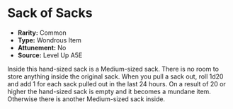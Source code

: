 
# Sack of Sacks

* **Rarity:** Common
* **Type:** Wondrous Item
* **Attunement:** No
* **Source:** Level Up A5E


Inside this hand-sized sack is a Medium-sized sack. There is no room to store anything inside the original sack. When you pull a sack out, roll 1d20 and add 1 for each sack pulled out in the last 24 hours. On a result of 20 or higher the hand-sized sack is empty and it becomes a mundane item. Otherwise there is another Medium-sized sack inside.
